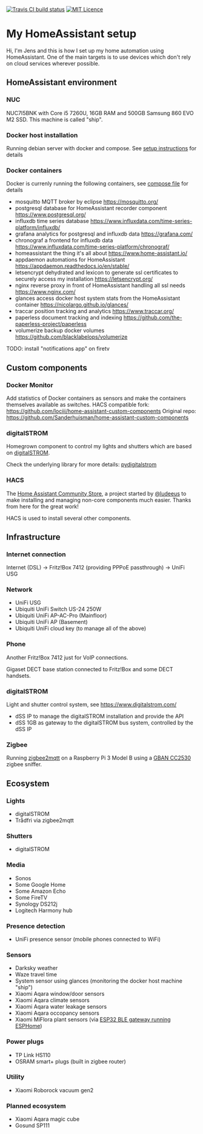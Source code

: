 [![Travis CI build status](https://travis-ci.org/lociii/homeassistant-config.svg)](https://travis-ci.org/lociii/homeassistant-config)
[![MIT Licence](https://badges.frapsoft.com/os/mit/mit.svg?v=103)](https://opensource.org/licenses/mit-license.php)

# My HomeAssistant setup

Hi, I'm Jens and this is how I set up my home automation using HomeAssistant.
One of the main targets is to use devices which don't rely on cloud services wherever possible.

## HomeAssistant environment

### NUC

NUC7I5BNK with Core i5 7260U, 16GB RAM and 500GB Samsung 860 EVO M2 SSD.
This machine is called "ship".

### Docker host installation

Running debian server with docker and compose.
See [setup instructions](ship_setup.sh) for details

### Docker containers

Docker is currenly running the following containers, see [compose file](docker-compose.yml) for details

* mosquitto
  MQTT broker by eclipse
  https://mosquitto.org/
* postgresql
  database for HomeAssistant recorder component
  https://www.postgresql.org/
* influxdb
  time series database
  https://www.influxdata.com/time-series-platform/influxdb/
* grafana
  analytics for postgresql and influxdb data
  https://grafana.com/
* chronograf
  a frontend for influxdb data
  https://www.influxdata.com/time-series-platform/chronograf/
* homeassistant
  the thing it's all about
  https://www.home-assistant.io/
* appdaemon
  automations for HomeAssistant
  https://appdaemon.readthedocs.io/en/stable/
* letsencrypt
  dehydrated and lexicon to generate ssl certificates to securely access my installation
  https://letsencrypt.org/
* nginx
  reverse proxy in front of HomeAssistant handling all ssl needs
  https://www.nginx.com/
* glances
  access docker host system stats from the HomeAssistant container
  https://nicolargo.github.io/glances/
* traccar
  position tracking and analytics
  https://www.traccar.org/
* paperless
  document tracking and indexing
  https://github.com/the-paperless-project/paperless
* volumerize
  backup docker volumes
  https://github.com/blacklabelops/volumerize

TODO: install "notifications app" on firetv

## Custom components

### Docker Monitor

Add statistics of Docker containers as sensors and make the containers themselves available as switches.
HACS compatible fork: https://github.com/lociii/home-assistant-custom-components
Original repo: https://github.com/Sanderhuisman/home-assistant-custom-components

### digitalSTROM

Homegrown component to control my lights and shutters which are based on [digitalSTROM](https://www.digitalstrom.com/).

Check the underlying library for more details: [pydigitalstrom](https://github.com/lociii/pydigitalstrom)

### HACS

The [Home Assistant Community Store](https://hacs.netlify.com/), a project started by [@ludeeus](https://twitter.com/ludeeus) to make installing and managing non-core components much easier. Thanks from here for the great work!

HACS is used to install several other components.

## Infrastructure

### Internet connection

Internet (DSL) -> Fritz!Box 7412 (providing PPPoE passthrough) -> UniFi USG

### Network

* UniFi USG
* Ubiquiti UniFi Switch US-24 250W
* Ubiquiti UniFi AP-AC-Pro (Mainfloor)
* Ubiquiti UniFi AP (Basement)
* Ubiquiti UniFi cloud key (to manage all of the above)

### Phone

Another Fritz!Box 7412 just for VoIP connections.

Gigaset DECT base station connected to Fritz!Box and some DECT handsets.

### digitalSTROM

Light and shutter control system, see https://www.digitalstrom.com/

* dSS IP to manage the digitalSTROM installation and provide the API
* dSS 1GB as gateway to the digitalSTROM bus system, controlled by the dSS IP

### Zigbee

Running [zigbee2mqtt](https://github.com/Koenkk/zigbee2mqtt) on a Raspberry Pi 3 Model B using a [GBAN CC2530](http://www.gban.cn/en/product_show.asp?id=43) zigbee sniffer.

## Ecosystem

### Lights

* digitalSTROM
* Trådfri via zigbee2mqtt

### Shutters

* digitalSTROM

### Media

* Sonos
* Some Google Home
* Some Amazon Echo
* Some FireTV
* Synology DS212j
* Logitech Harmony hub

### Presence detection

* UniFi presence sensor (mobile phones connected to WiFi)

### Sensors

* Darksky weather
* Waze travel time
* System sensor using glances (monitoring the docker host machine "ship")
* Xiaomi Aqara window/door sensors
* Xiaomi Aqara climate sensors
* Xiaomi Aqara water leakage sensors
* Xiaomi Aqara occopancy sensors
* Xiaomi MiFlora plant sensors (via [ESP32 BLE gateway running ESPHome](https://esphome.io/components/sensor/xiaomi_miflora.html))

### Power plugs

* TP Link HS110
* OSRAM smart+ plugs (built in zigbee router)

### Utility

* Xiaomi Roborock vacuum gen2

### Planned ecosystem

* Xiaomi Aqara magic cube
* Gosund SP111 
